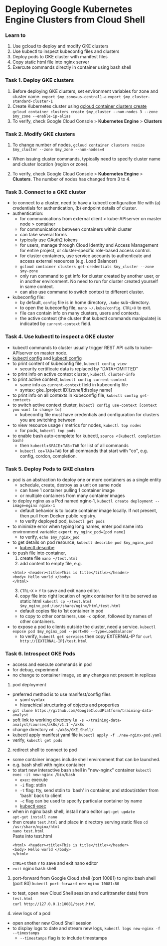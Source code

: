 # Deploying Google Kubernetes Engine Clusters from Cloud Shell
### Learn to
1. Use gcloud to deploy and modify GKE clusters
2. Use kubectl to inspect kubeconfig files and clusters
3. Deploy pods to GKE cluster with manifest files
4. Copy static html file into nginx server
5. Exercute commands directly in container using bash shell

### Task 1. Deploy GKE clusters
1. Before deploying GKE clusters, set environment variables for zone and cluster name.
`export $my_zone=us-central1-a`
`export $my_cluster-standard-cluster-1`
2. Create Kubernetes cluster using [gcloud container clusters create](https://cloud.google.com/sdk/gcloud/reference/container/clusters/create)  
`gcloud container clusters create $my_cluster --num-nodes 3 --zone $my_zone --enable-ip-alias`
3. To verify, check Google Cloud Console > **Kubernetes Engine** > **Clusters**  

### Task 2. Modify GKE clusters
1. To change number of nodes, `gcloud container clusters resize $my_cluster --zone $my_zone --num-nodes=4`  
  - When issuing cluster commands, typically need to specify cluster name and cluster location (region or zone).
2. To verify, check Google Cloud Console > **Kubernetes Engine** > **Clusters**. The number of nodes has changed from 3 to 4.

### Task 3. Connect to a GKE cluster
- to connect to a cluster, need to have a kubectl configuration file with (a) credentials for authentication, (b) endpoint details of cluster.
- authentication:
  - for communications from external client > kube-APIserver on master node > container
  - for communications between containers within cluster
  - can take several forms
  - typically use OAuth2 tokens
  - for users, manage through Cloud Identity and Access Management for entire project, or cluster-specific role-based access control.
  - for cluster containers, use service accounts to authenticate and access external resources (e.g. Load Balancer)
  - `gcloud container clusters get-credentials $my_cluster --zone $my-zone`
  - only run command to get info for cluster created by another user, or in another environment. No need to run for cluster created yourself in same context.
  - can also use command to switch context to different cluster.
- kubeconfig file:
  - by default, `config` file is in home directory, `.kube` sub-directory.  
  - to open the kubeconfig file, `nano ~/.kube/config`. `CTRL+X` to exit.  
  - file can contain info on many clusters, users and contexts.
  - the active context (the cluster that kubectl commands manipulate) is indicated by `current-context` field.

### Task 4. Use kubectl to inspect a GKE cluster
- kubectl commands to cluster usually trigger REST API calls to kube-APIserver on master node.
- [kubectl config](https://kubernetes.io/docs/tasks/access-application-cluster/configure-access-multiple-clusters/) and [kubectl config](https://jamesdefabia.github.io/docs/user-guide/kubectl/kubectl_config/)
- to print content of kubeconfig file, `kubectl config view`
  - security certificate data is replaced by "DATA+OMITTED"
- to print info on active context cluster, `kubectl cluster-info`
- to print active context, `kubectl config current-context`
  - same info as `current-context` field in kubeconfig file
  - syntax: gke_[project ID]_[zone]_[display name]
- to print info on all contexts in kubeconfig file, `kubectl config get-contexts`
- to switch active context cluster, `kubectl config use-context [context you want to change to]`
  - kubeconfig file must have credentials and configuration for clusters you are switching between
- to view resource usage / metrics for nodes, `kubectl top nodes`
  - for pods, `kubectl top pods`
- to enable bash auto-complete for kubectl, `source <(kubectl completion bash)`
  - then `kubectl`+`SPACE`+`TAB`+`TAB` for list of all commands
  - `kubectl co`+`TAB`+`TAB` for all commands that start with "co", e.g. config, cordon, completion.

### Task 5. Deploy Pods to GKE clusters
- pod is an abstraction to deploy one or more containers as a single entity
  - schedule, create, destroy as a unit on same node
  - can have 1 container pulling 1 container image
  - or multiple containers from many container images
- to deploy nginx as a Pod named nginx-1, `kubectl create deployment --image=nginx nginx-1`
  - default behavior is to locate container image locally. If not present, then pull from Docker public registry.
  - to verify deployed pod, `kubectl get pods`
- to minimize error when typing long names, enter pod name into environment variable:
  `export my_nginx_pod=[pod name]`
  - to verify, `echo $my_nginx_pod`
- to get details on pod resource, `kubectl describe pod $my_nginx_pod`
  - [kubectl describe](https://jamesdefabia.github.io/docs/user-guide/kubectl/kubectl_describe/)
- to push file into container,
  1. create file `nano ~/test.html`
  2. add content to empty file, e.g.
  ```
  <html> <header><title>This is title</title></header>
  <body> Hello world </body>
  </html>
  ```
  3. `CTRL+X` > `Y` to save and exit nano editor.
  4. copy file into right location of nginx container for it to be served as static html
    `kubectl cp ~/test.html $my_nginx_pod:/usr/share/nginx/html/test.html`
    - default copies file to 1st container in pod
    - to copy to other containers, use `-c` option, followed by names of other containers.
- to expose a pod to clients outside the cluster, need a service.
  `kubectl expose pod $my_nginx_pod --port=80 --type=LoadBalancer`
  - to verify, `kubectl get services` then copy EXTERNAL-IP for `curl http://[EXTERNAL-IP]/test.html`

### Task 6. Introspect GKE Pods
- access and execute commands in pod 
- for debug, experiment
- no change to container image, so any changes not present in replicas
1. pod deployment
  - preferred method is to use manifest/config files
    - yaml syntax
    - hierachical structuring of objects and properties
  - `git clone https://github.com/GoogleCloudPlatform/training-data-analyst`
  - soft link to working directory `ln -s ~/training-data-analyst/courses/ak8s/v1.1 ~/ak8s`
  - change directory `cd ~/ak8s/GKE_Shell/`
  - kubectl apply manifest yaml file `kubectl apply -f ./new-nginx-pod.yaml`
  - verify, `kubectl get pods`
2. redirect shell to connect to pod
  - some container images include shell environment that can be launched.
  - e.g. bash shell with nginx container
  - to start new interactive bash shell in "new-nginx" container `kubectl exec -it new-nginx /bin/bash`
    - `exec`: execute
    - `-i` flag: stdin
    - `-t` flag: tty, send stdin to 'bash' in container, and stdout/stderr from 'bash' back to client
    - `-c` flag can be used to specify particular container by name
    - [kubectl exec](https://kubernetes.io/docs/reference/generated/kubectl/kubectl-commands#exec)
  - when in nginx bash shell, install nano editor
    `apt-get update`  
    `apt-get install nano`  
  - then create `test.html` and place in directory serving static files
    `cd /usr/share/nginx/html`  
    `nano test.html`  
    Paste into test.html
    ```
    <html> <header><title>This is title</title></header>
    <body> Hello world </body>
    </html>
    ```
    `CTRL+X` then `Y` to save and exit nano editor
  - `exit` nginx bash shell
3. port-forward from Google Cloud shell (port 10081) to nginx bash shell (port 80) 
  `kubectl port-forward new-nginx 10081:80`  
  - to test, open new Cloud Shell session and curl(transfer data) from `test.html`   
  `curl http://127.0.0.1:10081/test.html`
4. view logs of a pod
  - open another new Cloud Shell session
  - to display logs to date and stream new logs, `kubectl logs new-nginx -f --timestamps`
    - `--timestamps` flag is to include timestamps
